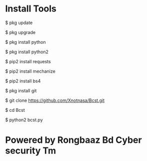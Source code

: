 # Install Tools
$ pkg update

$ pkg upgrade

$ pkg install python

$ pkg install python2

$ pip2 install requests

$ pip2 install mechanize

$ pip2 install bs4

$ pkg install git

$ git clone https://github.com/Xnotnasa/Bcst.git

$ cd Bcst

$ python2 bcst.py

# Powered by Rongbaaz Bd Cyber security Tm 
